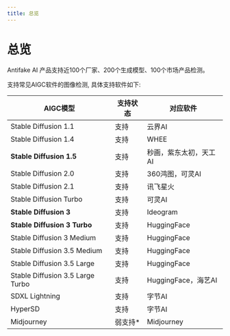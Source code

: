 ```yaml
---
title: 总览
---
```


# 总览

Antifake AI 产品支持近100个厂家、200个生成模型、100个市场产品检测。

支持常见AIGC软件的图像检测, 具体支持软件如下:

| AIGC模型                         | 支持状态 | 对应软件               |
| -------------------------------- | -------- | ---------------------- |
| Stable Diffusion 1.1             | 支持     | 云界AI                 |
| Stable Diffusion 1.4             | 支持     | WHEE                   |
| **Stable Diffusion 1.5**         | 支持     | 秒画，紫东太初，天工AI |
| Stable Diffusion 2.0             | 支持     | 360鸿图，可灵AI        |
| Stable Diffusion 2.1             | 支持     | 讯飞星火               |
| Stable Diffusion Turbo           | 支持     | 可灵AI                 |
| **Stable Diffusion 3**           | 支持     | Ideogram               |
| **Stable Diffusion 3 Turbo**     | 支持     | HuggingFace            |
| Stable Diffusion 3 Medium        | 支持     | HuggingFace            |
| Stable Diffusion 3.5 Medium      | 支持     | HuggingFace            |
| Stable Diffusion 3.5 Large       | 支持     | HuggingFace            |
| Stable Diffusion 3.5 Large Turbo | 支持     | HuggingFace，海艺AI    |
| SDXL Lightning                   | 支持     | 字节AI                 |
| HyperSD                          | 支持     | 字节AI                 |
| Midjourney                       | 弱支持\* | Midjourney             |

